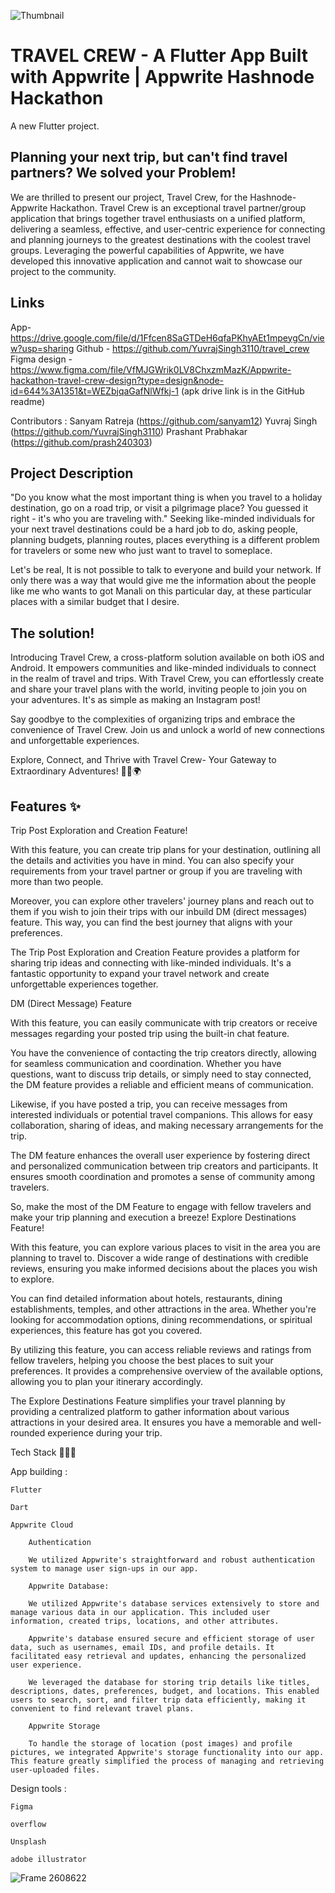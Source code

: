 ![Thumbnail](https://github.com/YuvrajSingh3110/travel_crew/assets/93905743/7b90e861-321e-4016-808d-4a5496156161)

# TRAVEL CREW - A Flutter App Built with Appwrite | Appwrite Hashnode Hackathon

A new Flutter project.<br>

 ## Planning your next trip, but can't find travel partners? We solved your Problem!
 We are thrilled to present our project, Travel Crew, for the Hashnode-Appwrite Hackathon. Travel Crew is an exceptional travel partner/group application that brings together travel enthusiasts on a unified platform, delivering a seamless, effective, and user-centric experience for connecting and planning journeys to the greatest destinations with the coolest travel groups. Leveraging the powerful capabilities of Appwrite, we have developed this innovative application and cannot wait to showcase our project to the community.
 
 ## Links
App- https://drive.google.com/file/d/1Ffcen8SaGTDeH6qfaPKhyAEt1mpeygCn/view?usp=sharing
Github - https://github.com/YuvrajSingh3110/travel_crew
Figma design - https://www.figma.com/file/VfMJGWrik0LV8ChxzmMazK/Appwrite-hackathon-travel-crew-design?type=design&node-id=644%3A1351&t=WEZbjqaGafNlWfkj-1 (apk drive link is in the GitHub readme)

Contributors :
Sanyam Ratreja (https://github.com/sanyam12)
Yuvraj Singh (https://github.com/YuvrajSingh3110)
Prashant Prabhakar (https://github.com/prash240303) 


## Project Description 
"Do you know what the most important thing is when you travel to a holiday destination, go on a road trip, or visit a pilgrimage place? You guessed it right - it's who you are traveling with."
Seeking like-minded individuals for your next travel destinations could be a hard job to do, asking people, planning budgets, planning routes, places everything is a different problem for travelers or some new who just want to travel to someplace.

Let's be real, It is not possible to talk to everyone and build your network. If only there was a way that would give me the information about the people like me who wants to got Manali on this particular day, at these particular places with a similar budget that I desire.
## The solution! 
Introducing Travel Crew, a cross-platform solution available on both iOS and Android. It empowers communities and like-minded individuals to connect in the realm of travel and trips. With Travel Crew, you can effortlessly create and share your travel plans with the world, inviting people to join you on your adventures. It's as simple as making an Instagram post!

Say goodbye to the complexities of organizing trips and embrace the convenience of Travel Crew. Join us and unlock a world of new connections and unforgettable experiences.

Explore, Connect, and Thrive with Travel Crew- Your Gateway to Extraordinary Adventures! 🌟👥🌍

## Features ✨

Trip Post Exploration and Creation Feature!

With this feature, you can create trip plans for your destination, outlining all the details and activities you have in mind. You can also specify your requirements from your travel partner or group if you are traveling with more than two people.

Moreover, you can explore other travelers' journey plans and reach out to them if you wish to join their trips with our inbuild DM (direct messages) feature. This way, you can find the best journey that aligns with your preferences.

The Trip Post Exploration and Creation Feature provides a platform for sharing trip ideas and connecting with like-minded individuals. It's a fantastic opportunity to expand your travel network and create unforgettable experiences together.

DM (Direct Message) Feature

With this feature, you can easily communicate with trip creators or receive messages regarding your posted trip using the built-in chat feature.

You have the convenience of contacting the trip creators directly, allowing for seamless communication and coordination. Whether you have questions, want to discuss trip details, or simply need to stay connected, the DM feature provides a reliable and efficient means of communication.

Likewise, if you have posted a trip, you can receive messages from interested individuals or potential travel companions. This allows for easy collaboration, sharing of ideas, and making necessary arrangements for the trip.

The DM feature enhances the overall user experience by fostering direct and personalized communication between trip creators and participants. It ensures smooth coordination and promotes a sense of community among travelers.

So, make the most of the DM Feature to engage with fellow travelers and make your trip planning and execution a breeze!
Explore Destinations Feature!

With this feature, you can explore various places to visit in the area you are planning to travel to. Discover a wide range of destinations with credible reviews, ensuring you make informed decisions about the places you wish to explore.

You can find detailed information about hotels, restaurants, dining establishments, temples, and other attractions in the area. Whether you're looking for accommodation options, dining recommendations, or spiritual experiences, this feature has got you covered.

By utilizing this feature, you can access reliable reviews and ratings from fellow travelers, helping you choose the best places to suit your preferences. It provides a comprehensive overview of the available options, allowing you to plan your itinerary accordingly.

The Explore Destinations Feature simplifies your travel planning by providing a centralized platform to gather information about various attractions in your desired area. It ensures you have a memorable and well-rounded experience during your trip.

Tech Stack 👨🏻‍💻

App building :

    Flutter

    Dart

    Appwrite Cloud

        Authentication

        We utilized Appwrite's straightforward and robust authentication system to manage user sign-ups in our app.

        Appwrite Database:

        We utilized Appwrite's database services extensively to store and manage various data in our application. This included user information, created trips, locations, and other attributes.

        Appwrite's database ensured secure and efficient storage of user data, such as usernames, email IDs, and profile details. It facilitated easy retrieval and updates, enhancing the personalized user experience.

        We leveraged the database for storing trip details like titles, descriptions, dates, preferences, budget, and locations. This enabled users to search, sort, and filter trip data efficiently, making it convenient to find relevant travel plans.

        Appwrite Storage

        To handle the storage of location (post images) and profile pictures, we integrated Appwrite's storage functionality into our app. This feature greatly simplified the process of managing and retrieving user-uploaded files.

Design tools :

    Figma

    overflow

    Unsplash

    adobe illustrator
    
    
![Frame 2608622](https://github.com/YuvrajSingh3110/travel_crew/assets/93905743/ec415434-c5fa-426f-b523-4d407907eee7)
